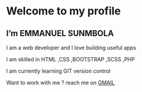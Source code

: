 <h1>Welcome to my profile</h1>
<h2> I’m EMMANUEL SUNMBOLA </h2>

<p> I am a web developer and I love building useful apps </p> 
<p>I am skilled in HTML ,CSS ,BOOTSTRAP ,SCSS ,PHP</p>
<p>I am currently learning GIT version control</p>
<p> Want to work with me ? reach me on <a href="mailto:adedayoemmanuel729@gmail.com">GMAIL</a> </p>
<!---
EMMANUEL-SUNMBOLA/EMMANUEL-SUNMBOLA is a ✨ special ✨ repository because its `README.md` (this file) appears on your GitHub profile.
You can click the Preview link to take a look at your changes.
--->
